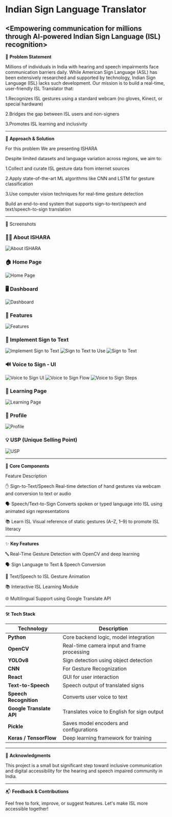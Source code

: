 # Indian Sign Language Translator #

<Empowering communication for millions through AI-powered Indian Sign Language (ISL) recognition>
----------------------------------------------------------------------------------------------------------------------------------------------------------------------------------------------------------------------------------------------------------

🧩 **Problem Statement**

Millions of individuals in India with hearing and speech impairments face communication barriers daily. While American Sign Language (ASL) has been extensively researched and supported by technology, Indian Sign Language (ISL) lacks such development.
Our mission is to build a real-time, user-friendly ISL Translator that:

1.Recognizes ISL gestures using a standard webcam (no gloves, Kinect, or special hardware)

2.Bridges the gap between ISL users and non-signers

3.Promotes ISL learning and inclusivity


----------------------------------------------------------------------------------------------------------------------------------------------------------------------------------------------------------------------------------------------------------

🧠 **Approach & Solution**

For this problem We are presenting ISHARA 

Despite limited datasets and language variation across regions, we aim to:

1.Collect and curate ISL gesture data from internet sources

2.Apply state-of-the-art ML algorithms like CNN and LSTM for gesture classification

3.Use computer vision techniques for real-time gesture detection

Build an end-to-end system that supports sign-to-text/speech and text/speech-to-sign translation

----------------------------------------------------------------------------------------------------------------------------------------------------------------------------------------------------------------------------------------------------------

📸 Screenshots

### 🧑‍💼 About ISHARA
![About ISHARA](ScreenShots/about_ishara.png)

### 🏠 Home Page
![Home Page](ScreenShots/homepage.png)

### 🖥️ Dashboard
![Dashboard](ScreenShots/dashboard.png)

### 🚀 Features
![Features](ScreenShots/features.png)

### 🤖 Implement Sign to Text
![Implement Sign to Text](ScreenShots/implement_sign_to_text.png)
![Sign to Text to Use](ScreenShots/sign_to_text_to_use.png)
![Sign to Text](ScreenShots/sign_to_text.png)

### 🔊 Voice to Sign - UI
![Voice to Sign UI](ScreenShots/voice_to_sign_impl.png)
![Voice to Sign Flow](ScreenShots/voice_to_sign_imple.png)
![Voice to Sign Steps](ScreenShots/voice_to_sign_implemen.png)

### 📘 Learning Page
![Learning Page](ScreenShots/learning_page.png)

### 👤 Profile
![Profile](ScreenShots/profile.png)

### 💡 USP (Unique Selling Point)
![USP](ScreenShots/usp.png)

----------------------------------------------------------------------------------------------------------------------------------------------------------------------------------------------------------------------------------------------------------

🧩 **Core Components**

Feature	Description

✋ Sign-to-Text/Speech	Real-time detection of hand gestures via webcam and conversion to text or audio

🗣️ Speech/Text-to-Sign	Converts spoken or typed language into ISL using animated sign representations

📚 Learn ISL	Visual reference of static gestures (A–Z, 1–9) to promote ISL literacy

----------------------------------------------------------------------------------------------------------------------------------------------------------------------------------------------------------------------------------------------------------

✨ **Key Features**

🔤 Real-Time Gesture Detection with OpenCV and deep learning

🗣️ Sign Language to Text & Speech Conversion

📢 Text/Speech to ISL Gesture Animation

📚 Interactive ISL Learning Module

🌐 Multilingual Support using Google Translate API

----------------------------------------------------------------------------------------------------------------------------------------------------------------------------------------------------------------------------------------------------------

🛠️ **Tech Stack**

| Technology               | Description                                     |
| ------------------------ | ----------------------------------------------- |
| **Python**               | Core backend logic, model integration           |
| **OpenCV**               | Real-time camera input and frame processing     |
| **YOLOv8**               | Sign detection using object detection           |
| **CNN**                  | For Gesture Recognization                       |
| **React**                | GUI for user interaction                        |
| **Text-to-Speech**       | Speech output of translated signs               |
| **Speech Recognition**   | Converts user voice to text                     |
| **Google Translate API** | Translates voice to English for sign output     |
| **Pickle**               | Saves model encoders and configurations         |
| **Keras / TensorFlow**   | Deep learning framework for training            |

----------------------------------------------------------------------------------------------------------------------------------------------------------------------------------------------------------------------------------------------------------

🙏 **Acknowledgments**

This project is a small but significant step toward inclusive communication and digital accessibility for the hearing and speech impaired community in India.

----------------------------------------------------------------------------------------------------------------------------------------------------------------------------------------------------------------------------------------------------------

📬 **Feedback & Contributions**

Feel free to fork, improve, or suggest features. Let's make ISL more accessible together!
